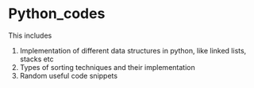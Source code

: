 # Python_codes
This includes
1. Implementation of different data structures in python, like linked lists, stacks etc
2. Types of sorting techniques and their implementation
3. Random useful code snippets

